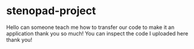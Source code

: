 # stenopad-project
Hello can someone teach me how to transfer our code to make it an application thank you so much! You can inspect the code I uploaded here thank you!
